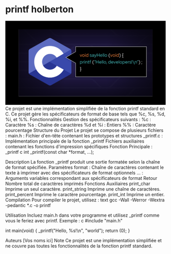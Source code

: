 # printf holberton
![alt text](image.png)
Ce projet est une implémentation simplifiée de la fonction printf standard en C. Ce projet gère les spécificateurs de format de base tels que %c, %s, %d, %i, et %%.
Fonctionnalités
Gestion des spécificateurs suivants :
%c : Caractère
%s : Chaîne de caractères
%d et %i : Entiers
%% : Caractère pourcentage
Structure du Projet
Le projet se compose de plusieurs fichiers :
main.h : Fichier d'en-tête contenant les prototypes et structures
_printf.c : Implémentation principale de la fonction _printf
Fichiers auxiliaires contenant les fonctions d'impression spécifiques
Fonction Principale : _printf
c
int _printf(const char *format, ...);

Description
La fonction _printf produit une sortie formatée selon la chaîne de format spécifiée.
Paramètres
format : Chaîne de caractères contenant le texte à imprimer avec des spécificateurs de format optionnels
... : Arguments variables correspondant aux spécificateurs de format
Retour
Nombre total de caractères imprimés
Fonctions Auxiliaires
print_char
Imprime un seul caractère.
print_string
Imprime une chaîne de caractères.
print_percent
Imprime le caractère pourcentage.
print_int
Imprime un entier.
Compilation
Pour compiler le projet, utilisez :
text
gcc -Wall -Werror -Wextra -pedantic *.c -o printf

Utilisation
Incluez main.h dans votre programme et utilisez _printf comme vous le feriez avec printf.
Exemple :
c
#include "main.h"

int main(void)
{
    _printf("Hello, %s!\n", "world");
    return (0);
}

Auteurs
[Vos noms ici]
Note
Ce projet est une implémentation simplifiée et ne couvre pas toutes les fonctionnalités de la fonction printf standard.